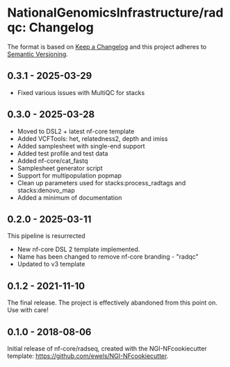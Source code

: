 # NationalGenomicsInfrastructure/radqc: Changelog

The format is based on [Keep a Changelog](https://keepachangelog.com/en/1.0.0/)
and this project adheres to [Semantic Versioning](https://semver.org/spec/v2.0.0.html).

## 0.3.1 - 2025-03-29

* Fixed various issues with MultiQC for stacks

## 0.3.0 - 2025-03-28 

* Moved to DSL2 + latest nf-core template
* Added VCFTools: het, relatedness2, depth and imiss
* Added samplesheet with single-end support
* Added test profile and test data
* Added nf-core/cat_fastq
* Samplesheet generator script
* Support for multipopulation popmap
* Clean up parameters used for stacks:process_radtags and stacks:denovo_map
* Added a minimum of documentation


## 0.2.0 - 2025-03-11
This pipeline is resurrected
* New nf-core DSL 2 template implemented. 
* Name has been changed to remove nf-core branding - "radqc"
* Updated to v3 template

## 0.1.2 - 2021-11-10
The final release. The project is effectively abandoned from this point on. Use with care!

## 0.1.0 - 2018-08-06
Initial release of nf-core/radseq, created with the NGI-NFcookiecutter template: https://github.com/ewels/NGI-NFcookiecutter.
